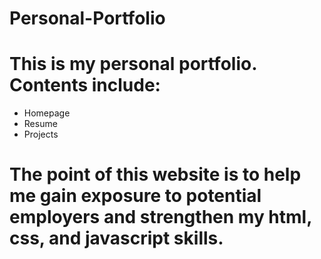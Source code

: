 # Personal-Portfolio

# This is my personal portfolio. Contents include:
* Homepage
* Resume
* Projects

# The point of this website is to help me gain exposure to potential employers and strengthen my html, css, and javascript skills. 

